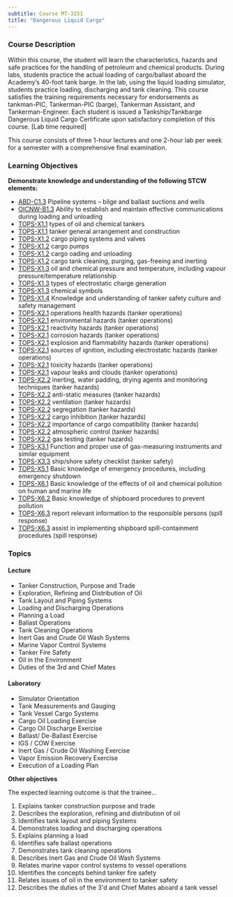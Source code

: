 ```yaml
---
subtitle: Course MT-3151
title: "Dangerous Liquid Cargo"
---
```


### Course Description

Within this course, the student will learn the characteristics, hazards and safe practices for the handling of petroleum and chemical products. During labs, students practice the actual loading of cargo/ballast aboard the Academy’s 40-foot tank barge. In the lab, using the liquid loading simulator, students practice loading, discharging and tank cleaning. This course satisfies the training requirements necessary for endorsements as tankman-PIC, Tankerman-PIC (barge), Tankerman Assistant, and Tankerman-Engineer. Each student is issued a Tankship/Tankbarge Dangerous Liquid Cargo Certificate upon satisfactory completion of this course. [Lab time required]

This course consists of three 1-hour lectures and one 2-hour lab per week for a semester with a comprehensive final examination.


### Learning Objectives

**Demonstrate knowledge and understanding of the following STCW elements:**

* [ABD-C1.3](25#ABD-C1\.3) Pipeline systems – bilge and ballast suctions and wells 
* [OICNW-B1.3](21#OICNW-B1\.3) Ability to establish and maintain effective communications during loading and unloading
* [TOPS-X1.1](5111#TOPS-X1\.1) types of oil and chemical tankers
* [TOPS-X1.1](5111#TOPS-X1\.1) tanker general arrangement and construction
* [TOPS-X1.2](5111#TOPS-X1\.2) cargo piping systems and valves 
* [TOPS-X1.2](5111#TOPS-X1\.2) cargo pumps
* [TOPS-X1.2](5111#TOPS-X1\.2) cargo oading and unloading
* [TOPS-X1.2](5111#TOPS-X1\.2) cargo tank cleaning, purging, gas-freeing and inerting
* [TOPS-X1.3](5111#TOPS-X1\.3) oil and chemical pressure and temperature, including vapour pressure/temperature relationship
* [TOPS-X1.3](5111#TOPS-X1\.3) types of electrostatic charge generation 
* [TOPS-X1.3](5111#TOPS-X1\.3) chemical symbols 
* [TOPS-X1.4](5111#TOPS-X1\.4) Knowledge and understanding of tanker safety culture and safety management
* [TOPS-X2.1](5111#TOPS-X2\.1) operations health hazards (tanker operations)
* [TOPS-X2.1](5111#TOPS-X2\.1) environmental hazards (tanker operations)
* [TOPS-X2.1](5111#TOPS-X2\.1) reactivity hazards (tanker operations)
* [TOPS-X2.1](5111#TOPS-X2\.1) corrosion hazards (tanker operations)
* [TOPS-X2.1](5111#TOPS-X2\.1) explosion and flammability hazards  (tanker operations)
* [TOPS-X2.1](5111#TOPS-X2\.1) sources of ignition, including electrostatic hazards (tanker operations)
* [TOPS-X2.1](5111#TOPS-X2\.1) toxicity hazards  (tanker operations)
* [TOPS-X2.1](5111#TOPS-X2\.1) vapour leaks and clouds (tanker operations)
* [TOPS-X2.2](5111#TOPS-X2\.2) inerting, water padding, drying agents and monitoring techniques (tanker hazards)
* [TOPS-X2.2](5111#TOPS-X2\.2) anti-static measures (tanker hazards)
* [TOPS-X2.2](5111#TOPS-X2\.2) ventilation (tanker hazards)
* [TOPS-X2.2](5111#TOPS-X2\.2) segregation (tanker hazards)
* [TOPS-X2.2](5111#TOPS-X2\.2) cargo inhibition (tanker hazards)
* [TOPS-X2.2](5111#TOPS-X2\.2) importance of cargo compatibility (tanker hazards)
* [TOPS-X2.2](5111#TOPS-X2\.2) atmospheric control (tanker hazards)
* [TOPS-X2.2](5111#TOPS-X2\.2) gas testing (tanker hazards)
* [TOPS-X3.1](5111#TOPS-X3\.1) Function and proper use of gas-measuring instruments and similar equipment
* [TOPS-X3.3](5111#TOPS-X3\.3) ship/shore safety checklist (tanker safety)
* [TOPS-X5.1](5111#TOPS-X5\.1) Basic knowledge of emergency procedures, including emergency shutdown
* [TOPS-X6.1](5111#TOPS-X6\.1) Basic knowledge of the effects of oil and chemical pollution on human and marine life
* [TOPS-X6.2](5111#TOPS-X6\.2) Basic knowledge of shipboard procedures to prevent pollution
* [TOPS-X6.3](5111#TOPS-X6\.3) report relevant information to the responsible persons (spill response)
* [TOPS-X6.3](5111#TOPS-X6\.3) assist in implementing shipboard spill-containment procedures (spill response)


### Topics

#### Lecture

* Tanker Construction, Purpose and Trade
* Exploration, Refining and Distribution of Oil
* Tank Layout and Piping Systems
* Loading and Discharging Operations
* Planning a Load
* Ballast Operations
* Tank Cleaning Operations
* Inert Gas and Crude Oil Wash Systems
* Marine Vapor Control Systems
* Tanker Fire Safety
* Oil in the Environment
* Duties of the 3rd and Chief Mates

#### Laboratory

* Simulator Orientation
* Tank Measurements and Gauging
* Tank Vessel Cargo Systems
* Cargo Oil Loading Exercise
* Cargo Oil Discharge Exercise
* Ballast/ De-Ballast Exercise
* IGS / COW Exercise
* Inert Gas / Crude Oil Washing Exercise
* Vapor Emission Recovery Exercise
* Execution of a Loading Plan



**Other objectives**


The expected learning outcome is that the trainee...

1. Explains tanker construction purpose and trade
2. Describes the exploration, refining and distribution of oil
3. Identifies tank layout and piping Systems
4. Demonstrates loading and discharging operations
5. Explains planning a load
6. Identifies safe ballast operations
7. Demonstrates tank cleaning operations
8. Describes Inert Gas and Crude Oil Wash Systems
9. Relates marine vapor control systems to vessel operations
10. Identifies the concepts behind tanker fire safety
11. Relates issues of oil in the environment to tanker safety
12. Describes the duties of the 3'd and Chief Mates aboard a tank vessel



